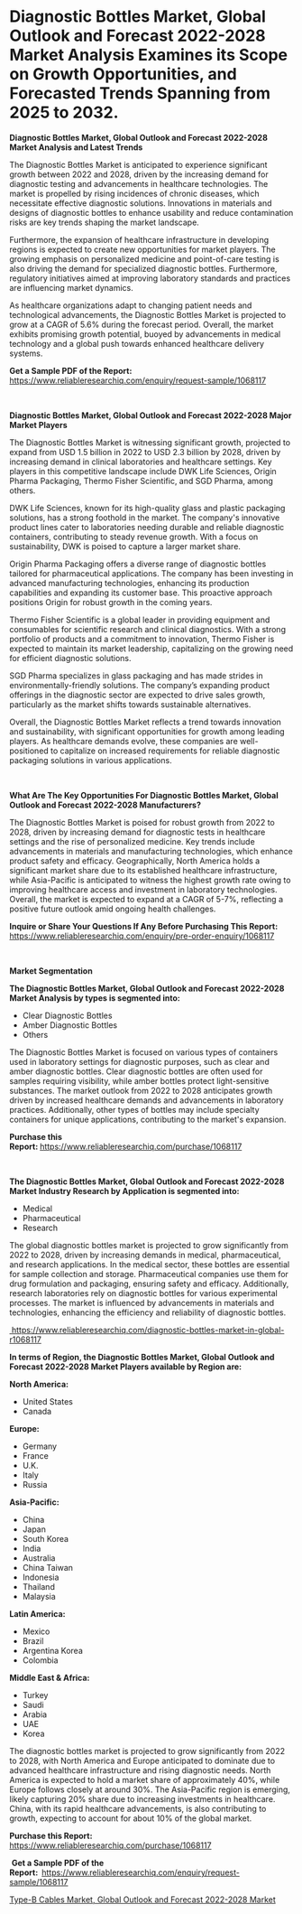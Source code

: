 <p><h1>Diagnostic Bottles Market, Global Outlook and Forecast 2022-2028 Market Analysis Examines its Scope on Growth Opportunities, and Forecasted Trends Spanning from 2025 to 2032.</h1></p><p><strong>Diagnostic Bottles Market, Global Outlook and Forecast 2022-2028 Market Analysis and Latest Trends</strong></p>
<p><p>The Diagnostic Bottles Market is anticipated to experience significant growth between 2022 and 2028, driven by the increasing demand for diagnostic testing and advancements in healthcare technologies. The market is propelled by rising incidences of chronic diseases, which necessitate effective diagnostic solutions. Innovations in materials and designs of diagnostic bottles to enhance usability and reduce contamination risks are key trends shaping the market landscape.</p><p>Furthermore, the expansion of healthcare infrastructure in developing regions is expected to create new opportunities for market players. The growing emphasis on personalized medicine and point-of-care testing is also driving the demand for specialized diagnostic bottles. Furthermore, regulatory initiatives aimed at improving laboratory standards and practices are influencing market dynamics.</p><p>As healthcare organizations adapt to changing patient needs and technological advancements, the Diagnostic Bottles Market is projected to grow at a CAGR of 5.6% during the forecast period. Overall, the market exhibits promising growth potential, buoyed by advancements in medical technology and a global push towards enhanced healthcare delivery systems.</p></p>
<p><strong>Get a Sample PDF of the Report:&nbsp;</strong> <a href="https://www.reliableresearchiq.com/enquiry/request-sample/1068117?utm_campaign=3453&utm_medium=2&utm_source=Github&utm_content=ia&utm_term=21032025&utm_id=diagnostic-bottles-market-global-outlook-and-forecast-2022-2028">https://www.reliableresearchiq.com/enquiry/request-sample/1068117</a></p>
<p>&nbsp;</p>
<p><strong>Diagnostic Bottles Market, Global Outlook and Forecast 2022-2028 Major Market Players</strong></p>
<p><p>The Diagnostic Bottles Market is witnessing significant growth, projected to expand from USD 1.5 billion in 2022 to USD 2.3 billion by 2028, driven by increasing demand in clinical laboratories and healthcare settings. Key players in this competitive landscape include DWK Life Sciences, Origin Pharma Packaging, Thermo Fisher Scientific, and SGD Pharma, among others.</p><p>DWK Life Sciences, known for its high-quality glass and plastic packaging solutions, has a strong foothold in the market. The company's innovative product lines cater to laboratories needing durable and reliable diagnostic containers, contributing to steady revenue growth. With a focus on sustainability, DWK is poised to capture a larger market share.</p><p>Origin Pharma Packaging offers a diverse range of diagnostic bottles tailored for pharmaceutical applications. The company has been investing in advanced manufacturing technologies, enhancing its production capabilities and expanding its customer base. This proactive approach positions Origin for robust growth in the coming years.</p><p>Thermo Fisher Scientific is a global leader in providing equipment and consumables for scientific research and clinical diagnostics. With a strong portfolio of products and a commitment to innovation, Thermo Fisher is expected to maintain its market leadership, capitalizing on the growing need for efficient diagnostic solutions.</p><p>SGD Pharma specializes in glass packaging and has made strides in environmentally-friendly solutions. The company’s expanding product offerings in the diagnostic sector are expected to drive sales growth, particularly as the market shifts towards sustainable alternatives.</p><p>Overall, the Diagnostic Bottles Market reflects a trend towards innovation and sustainability, with significant opportunities for growth among leading players. As healthcare demands evolve, these companies are well-positioned to capitalize on increased requirements for reliable diagnostic packaging solutions in various applications.</p></p>
<p>&nbsp;</p>
<p><strong>What Are The Key Opportunities For Diagnostic Bottles Market, Global Outlook and Forecast 2022-2028 Manufacturers?</strong></p>
<p><p>The Diagnostic Bottles Market is poised for robust growth from 2022 to 2028, driven by increasing demand for diagnostic tests in healthcare settings and the rise of personalized medicine. Key trends include advancements in materials and manufacturing technologies, which enhance product safety and efficacy. Geographically, North America holds a significant market share due to its established healthcare infrastructure, while Asia-Pacific is anticipated to witness the highest growth rate owing to improving healthcare access and investment in laboratory technologies. Overall, the market is expected to expand at a CAGR of 5-7%, reflecting a positive future outlook amid ongoing health challenges.</p></p>
<p><strong>Inquire or Share Your Questions If Any Before Purchasing This Report:</strong> <a href="https://www.reliableresearchiq.com/enquiry/pre-order-enquiry/1068117?utm_campaign=3453&utm_medium=2&utm_source=Github&utm_content=ia&utm_term=21032025&utm_id=diagnostic-bottles-market-global-outlook-and-forecast-2022-2028">https://www.reliableresearchiq.com/enquiry/pre-order-enquiry/1068117</a></p>
<p>&nbsp;</p>
<p><strong>Market Segmentation</strong></p>
<p><strong>The Diagnostic Bottles Market, Global Outlook and Forecast 2022-2028 Market Analysis by types is segmented into:</strong></p>
<p><ul><li>Clear Diagnostic Bottles</li><li>Amber Diagnostic Bottles</li><li>Others</li></ul></p>
<p><p>The Diagnostic Bottles Market is focused on various types of containers used in laboratory settings for diagnostic purposes, such as clear and amber diagnostic bottles. Clear diagnostic bottles are often used for samples requiring visibility, while amber bottles protect light-sensitive substances. The market outlook from 2022 to 2028 anticipates growth driven by increased healthcare demands and advancements in laboratory practices. Additionally, other types of bottles may include specialty containers for unique applications, contributing to the market's expansion.</p></p>
<p><strong>Purchase this Report:&nbsp;</strong><a href="https://www.reliableresearchiq.com/purchase/1068117?utm_campaign=3453&utm_medium=2&utm_source=Github&utm_content=ia&utm_term=21032025&utm_id=diagnostic-bottles-market-global-outlook-and-forecast-2022-2028">https://www.reliableresearchiq.com/purchase/1068117</a></p>
<p>&nbsp;</p>
<p><strong>The Diagnostic Bottles Market, Global Outlook and Forecast 2022-2028 Market Industry Research by Application is segmented into:</strong></p>
<p><ul><li>Medical</li><li>Pharmaceutical</li><li>Research</li></ul></p>
<p><p>The global diagnostic bottles market is projected to grow significantly from 2022 to 2028, driven by increasing demands in medical, pharmaceutical, and research applications. In the medical sector, these bottles are essential for sample collection and storage. Pharmaceutical companies use them for drug formulation and packaging, ensuring safety and efficacy. Additionally, research laboratories rely on diagnostic bottles for various experimental processes. The market is influenced by advancements in materials and technologies, enhancing the efficiency and reliability of diagnostic bottles.</p></p>
<p><a href="https://www.reliableresearchiq.com/diagnostic-bottles-market-in-global-r1068117?utm_campaign=3453&utm_medium=2&utm_source=Github&utm_content=ia&utm_term=21032025&utm_id=diagnostic-bottles-market-global-outlook-and-forecast-2022-2028">&nbsp;https://www.reliableresearchiq.com/diagnostic-bottles-market-in-global-r1068117</a></p>
<p><strong>In terms of Region, the Diagnostic Bottles Market, Global Outlook and Forecast 2022-2028 Market Players available by Region are:</strong></p>
<p>
    <p> <strong> North America: </strong>
        <ul>
            <li>United States</li>
            <li>Canada</li>
        </ul>
        </p> 
    <p> <strong> Europe: </strong>
        <ul>
            <li>Germany</li>
            <li>France</li>
            <li>U.K.</li>
            <li>Italy</li>
            <li>Russia</li>
        </ul>
        </p> 
    <p> <strong> Asia-Pacific: </strong>
        <ul>
            <li>China</li>
            <li>Japan</li>
            <li>South Korea</li>
            <li>India</li>
            <li>Australia</li>
            <li>China Taiwan</li>
            <li>Indonesia</li>
            <li>Thailand</li>
            <li>Malaysia</li>
        </ul>
        </p> 
    <p> <strong> Latin America: </strong>
        <ul>
            <li>Mexico</li>
            <li>Brazil</li>
            <li>Argentina Korea</li>
            <li>Colombia</li>
        </ul>
        </p> 
    <p> <strong> Middle East & Africa: </strong>
        <ul>
            <li>Turkey</li>
            <li>Saudi</li>
            <li>Arabia</li>
            <li>UAE</li>
            <li>Korea</li>
        </ul>
    </p>
    </p>
<p><p>The diagnostic bottles market is projected to grow significantly from 2022 to 2028, with North America and Europe anticipated to dominate due to advanced healthcare infrastructure and rising diagnostic needs. North America is expected to hold a market share of approximately 40%, while Europe follows closely at around 30%. The Asia-Pacific region is emerging, likely capturing 20% share due to increasing investments in healthcare. China, with its rapid healthcare advancements, is also contributing to growth, expecting to account for about 10% of the global market.</p></p>
<p><strong>Purchase this Report: </strong><a href="https://www.reliableresearchiq.com/purchase/1068117?utm_campaign=3453&utm_medium=2&utm_source=Github&utm_content=ia&utm_term=21032025&utm_id=diagnostic-bottles-market-global-outlook-and-forecast-2022-2028">https://www.reliableresearchiq.com/purchase/1068117</a></p>
<p>&nbsp;<strong>Get a Sample PDF of the Report:&nbsp;&nbsp;</strong><a href="https://www.reliableresearchiq.com/enquiry/request-sample/1068117?utm_campaign=3453&utm_medium=2&utm_source=Github&utm_content=ia&utm_term=21032025&utm_id=diagnostic-bottles-market-global-outlook-and-forecast-2022-2028">https://www.reliableresearchiq.com/enquiry/request-sample/1068117</a></p>
<p><strong></strong></p>
<p><p><a href="https://github.com/seibttullyjh/Market-Research-Report-List-1/blob/main/type-b-cables-market-global-outlook-and-forecast-2022-2028-market.md?utm_campaign=3453&utm_medium=2&utm_source=Github&utm_content=ia&utm_term=21032025&utm_id=diagnostic-bottles-market-global-outlook-and-forecast-2022-2028">Type-B Cables Market, Global Outlook and Forecast 2022-2028 Market</a></p></p>